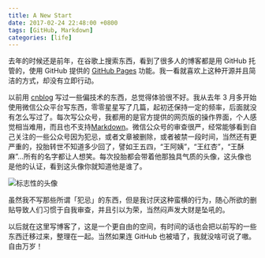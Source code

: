 ```yaml
---
title: A New Start
date: 2017-02-24 22:48:00 +0800
tags: [GitHub, Markdown]
categories: [life]
---
```


去年的时候还是前年，在谷歌上搜索东西，看到了很多人的博客都是用 GitHub 托管的，使用 GitHub 提供的 [GitHub Pages](https://pages.github.com/) 功能。我一看就喜欢上这种开源并且简洁的方式，却没有立即行动。

<!-- more -->

以前用 [cnblog](http://www.cnblogs.com/csucat/) 写过一些偏技术的东西，总觉得体验很不好。我从去年 3 月多开始使用微信公众平台写东西，零零星星写了几篇，起初还保持一定的频率，后面就没有怎么写过了。每次写公众号，我都用的是官方提供的网页版的操作界面，个人感觉相当难用，而且也不支持[Markdown](https://daringfireball.net/projects/markdown/)。微信公众号的审查很严，经常能够看到自己关注的一些公众号因为犯忌，或者文章被删除，或者被禁一段时间，当然还有更严重的，投胎转世不知道多少回了，譬如王五四，“王阿姨”，“王红杏”，“王酥麻”...所有的名字都让人想笑。每次投胎都会带着他那独具气质的头像，这头像也是他的认证，看到这头像你就知道他是谁了。

<img src="https://blog-resource-1257868508.file.myqcloud.com/18-1-23/78433593.jpg"
         title="标志性的头像"
         style="float: middle;">

虽然我不写那些所谓「犯忌」的东西，但是我讨厌这种蛮横的行为，随心所欲的删贴导致人们习惯于自我审查，并且引以为荣，当然闷声发大财是坠吼的。

以后就在这里写博客了，这是一个更自由的空间，有时间的话也会把以前写的一些东西迁移过来，整理在一起。当然如果连 GitHub 也被墙了，我就没啥可说了嗷。自由万岁！
